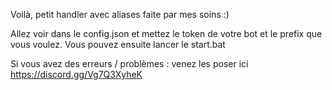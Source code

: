 Voilà, petit handler avec aliases faite par mes soins :)

Allez voir dans le config.json et mettez le token de votre bot et le prefix que vous voulez.
Vous pouvez ensuite lancer le start.bat

Si vous avez des erreurs / problèmes : venez les poser ici https://discord.gg/Vg7Q3XyheK